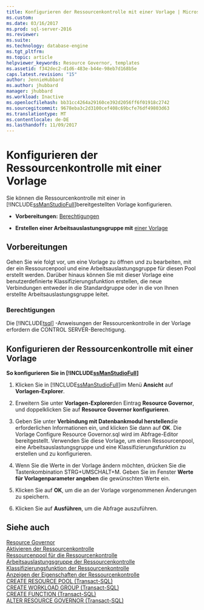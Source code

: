 ```yaml
---
title: Konfigurieren der Ressourcenkontrolle mit einer Vorlage | Microsoft Dokumentation
ms.custom: 
ms.date: 03/16/2017
ms.prod: sql-server-2016
ms.reviewer: 
ms.suite: 
ms.technology: database-engine
ms.tgt_pltfrm: 
ms.topic: article
helpviewer_keywords: Resource Governor, templates
ms.assetid: f342dec2-d1d6-483e-b44e-98eb7d168b5e
caps.latest.revision: "15"
author: JennieHubbard
ms.author: jhubbard
manager: jhubbard
ms.workload: Inactive
ms.openlocfilehash: bb31cc4264a29160ce392d2056ff6f01918c2742
ms.sourcegitcommit: 9678eba3c2d3100cef408c69bcfe76df49803d63
ms.translationtype: MT
ms.contentlocale: de-DE
ms.lasthandoff: 11/09/2017
---
```

# <a name="configure-resource-governor-using-a-template"></a>Konfigurieren der Ressourcenkontrolle mit einer Vorlage
  Sie können die Ressourcenkontrolle mit einer in [!INCLUDE[ssManStudioFull](../../includes/ssmanstudiofull-md.md)]bereitgestellten Vorlage konfigurieren.  
  
-   **Vorbereitungen:**  [Berechtigungen](#Permissions)  
  
-   **Erstellen einer Arbeitsauslastungsgruppe mit**  [einer Vorlage](#ConfRGTemplate)  
  
##  <a name="BeforeYouBegin"></a> Vorbereitungen  
 Gehen Sie wie folgt vor, um eine Vorlage zu öffnen und zu bearbeiten, mit der ein Ressourcenpool und eine Arbeitsauslastungsgruppe für diesen Pool erstellt werden. Darüber hinaus können Sie mit dieser Vorlage eine benutzerdefinierte Klassifizierungsfunktion erstellen, die neue Verbindungen entweder in die Standardgruppe oder in die von Ihnen erstellte Arbeitsauslastungsgruppe leitet.  
  
###  <a name="Permissions"></a> Berechtigungen  
 Die [!INCLUDE[tsql](../../includes/tsql-md.md)] -Anweisungen der Ressourcenkontrolle in der Vorlage erfordern die CONTROL SERVER-Berechtigung.  
  
##  <a name="ConfRGTemplate"></a> Konfigurieren der Ressourcenkontrolle mit einer Vorlage  
 **So konfigurieren Sie in [!INCLUDE[ssManStudioFull](../../includes/ssmanstudiofull-md.md)]**  
  
1.  Klicken Sie in [!INCLUDE[ssManStudioFull](../../includes/ssmanstudiofull-md.md)]im Menü **Ansicht** auf **Vorlagen-Explorer**.  
  
2.  Erweitern Sie unter **Vorlagen-Explorer**den Eintrag **Resource Governor**, und doppelklicken Sie auf **Resource Governor konfigurieren**.  
  
3.  Geben Sie unter **Verbindung mit Datenbankmodul herstellen**die erforderlichen Informationen ein, und klicken Sie dann auf **OK**. Die Vorlage Configure Resource Governor.sql wird im Abfrage-Editor bereitgestellt. Verwenden Sie diese Vorlage, um einen Ressourcenpool, eine Arbeitsauslastungsgruppe und eine Klassifizierungsfunktion zu erstellen und zu konfigurieren.  
  
4.  Wenn Sie die Werte in der Vorlage ändern möchten, drücken Sie die Tastenkombination STRG+UMSCHALT+M. Geben Sie im Fenster **Werte für Vorlagenparameter angeben** die gewünschten Werte ein.  
  
5.  Klicken Sie auf **OK**, um die an der Vorlage vorgenommenen Änderungen zu speichern.  
  
6.  Klicken Sie auf **Ausführen**, um die Abfrage auszuführen.  
  
## <a name="see-also"></a>Siehe auch  
 [Resource Governor](../../relational-databases/resource-governor/resource-governor.md)   
 [Aktivieren der Ressourcenkontrolle](../../relational-databases/resource-governor/enable-resource-governor.md)   
 [Ressourcenpool für die Ressourcenkontrolle](../../relational-databases/resource-governor/resource-governor-resource-pool.md)   
 [Arbeitsauslastungsgruppe der Ressourcenkontrolle](../../relational-databases/resource-governor/resource-governor-workload-group.md)   
 [Klassifizierungsfunktion der Ressourcenkontrolle](../../relational-databases/resource-governor/resource-governor-classifier-function.md)   
 [Anzeigen der Eigenschaften der Ressourcenkontrolle](../../relational-databases/resource-governor/view-resource-governor-properties.md)   
 [CREATE RESOURCE POOL &#40;Transact-SQL&#41;](../../t-sql/statements/create-resource-pool-transact-sql.md)   
 [CREATE WORKLOAD GROUP &#40;Transact-SQL&#41;](../../t-sql/statements/create-workload-group-transact-sql.md)   
 [CREATE FUNCTION &#40;Transact-SQL&#41;](../../t-sql/statements/create-function-transact-sql.md)   
 [ALTER RESOURCE GOVERNOR &#40;Transact-SQL&#41;](../../t-sql/statements/alter-resource-governor-transact-sql.md)  
  
  
